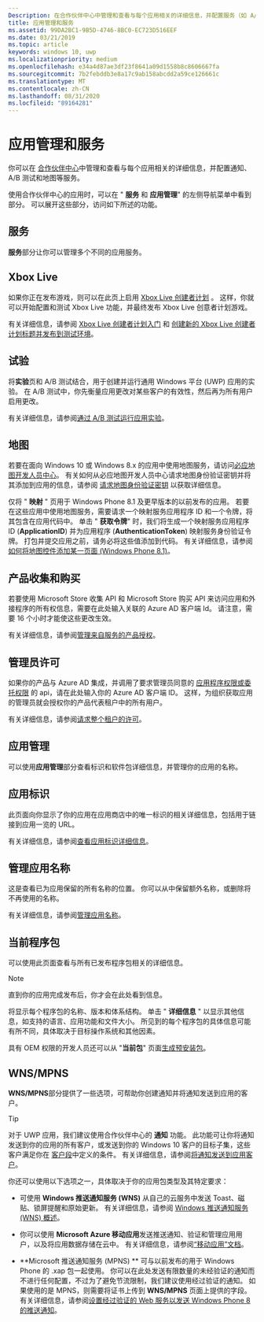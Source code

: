 ```yaml
---
Description: 在合作伙伴中心中管理和查看与每个应用相关的详细信息，并配置服务（如 A/B 测试和地图）。
title: 应用管理和服务
ms.assetid: 99DA2BC1-9B5D-4746-8BC0-EC723D516EEF
ms.date: 03/21/2019
ms.topic: article
keywords: windows 10, uwp
ms.localizationpriority: medium
ms.openlocfilehash: e34a4d87ae3df23f8641a09d1558b8c8606667fa
ms.sourcegitcommit: 7b2febddb3e8a17c9ab158abcdd2a59ce126661c
ms.translationtype: MT
ms.contentlocale: zh-CN
ms.lasthandoff: 08/31/2020
ms.locfileid: "89164281"
---
```

# <a name="app-management-and-services"></a>应用管理和服务

你可以在 [合作伙伴中心](https://partner.microsoft.com/dashboard)中管理和查看与每个应用相关的详细信息，并配置通知、A/B 测试和地图等服务。

使用合作伙伴中心的应用时，可以在 " **服务** 和 **应用管理**" 的左侧导航菜单中看到部分。 可以展开这些部分，访问如下所述的功能。

## <a name="services"></a>服务

**服务**部分让你可以管理多个不同的应用服务。

## <a name="xbox-live"></a>Xbox Live

如果你正在发布游戏，则可以在此页上启用 [Xbox Live 创建者计划](https://www.xbox.com/developers/creators-program) 。 这样，你就可以开始配置和测试 Xbox Live 功能，并最终发布 Xbox Live 创意者计划游戏。

有关详细信息，请参阅 [Xbox Live 创建者计划入门](/gaming/xbox-live/get-started-with-creators/get-started-with-xbox-live-creators) 和 [创建新的 Xbox Live 创建者计划标题并发布到测试环境](/gaming/xbox-live/get-started-with-creators/create-and-test-a-new-creators-title)。

## <a name="experimentation"></a>试验

将**实验**页和 A/B 测试结合，用于创建并运行通用 Windows 平台 (UWP) 应用的实验。 在 A/B 测试中，你先衡量应用更改对某些客户的有效性，然后再为所有用户启用更改。

有关详细信息，请参阅[通过 A/B 测试运行应用实验](../monetize/run-app-experiments-with-a-b-testing.md)。

## <a name="maps"></a>地图

若要在面向 Windows 10 或 Windows 8.x 的应用中使用地图服务，请访问[必应地图开发人员中心](https://www.bingmapsportal.com/)。 有关如何从必应地图开发人员中心请求地图身份验证密钥并将其添加到应用的信息，请参阅 [请求地图身份验证密钥](../maps-and-location/authentication-key.md) 以获取详细信息。 

仅将 " **映射** " 页用于 Windows Phone 8.1 及更早版本的以前发布的应用。 若要在这些应用中使用地图服务，需要请求一个映射服务应用程序 ID 和一个令牌，将其包含在应用代码中。 单击 " **获取令牌**" 时，我们将生成一个映射服务应用程序 ID (**ApplicationID**) 并为应用程序 (**AuthenticationToken**) 映射服务身份验证令牌。 打包并提交应用之前，请务必将这些值添加到代码。 有关详细信息，请参阅[如何将地图控件添加某一页面 (Windows Phone 8.1)](/previous-versions/windows/apps/jj207033(v=vs.105))。

## <a name="product-collections-and-purchases"></a>产品收集和购买

若要使用 Microsoft Store 收集 API 和 Microsoft Store 购买 API 来访问应用和外接程序的所有权信息，需要在此处输入关联的 Azure AD 客户端 Id。 请注意，需要 16 个小时才能使这些更改生效。

有关详细信息，请参阅[管理来自服务的产品授权](../monetize/view-and-grant-products-from-a-service.md)。

## <a name="administrator-consent"></a>管理员许可

如果你的产品与 Azure AD 集成，并调用了要求管理员同意的 [应用程序权限或委托权限](/graph/permissions-reference) 的 api，请在此处输入你的 Azure AD 客户端 ID。 这样，为组织获取应用的管理员就会授权你的产品代表租户中的所有用户。

有关详细信息，请参阅[请求整个租户的许可](/azure/active-directory/develop/v2-permissions-and-consent#requesting-consent-for-an-entire-tenant)。

## <a name="app-management"></a>应用管理

可以使用**应用管理**部分查看标识和软件包详细信息，并管理你的应用的名称。

## <a name="app-identity"></a>应用标识

此页面向你显示了你的应用在应用商店中的唯一标识的相关详细信息，包括用于链接到应用一览的 URL。

有关详细信息，请参阅[查看应用标识详细信息](view-app-identity-details.md)。

## <a name="manage-app-names"></a>管理应用名称

这是查看已为应用保留的所有名称的位置。 你可以从中保留额外名称，或删除将不再使用的名称。

有关详细信息，请参阅[管理应用名称](manage-app-names.md)。

## <a name="current-packages"></a>当前程序包

可以使用此页面查看与所有已发布程序包相关的详细信息。

> [!NOTE]
> 直到你的应用完成发布后，你才会在此处看到信息。

将显示每个程序包的名称、版本和体系结构。 单击 " **详细信息** " 以显示其他信息，如支持的语言、应用功能和文件大小。 所见到的每个程序包的具体信息可能有所不同，具体取决于目标操作系统和其他因素。 

具有 OEM 权限的开发人员还可以从 "**当前包**" 页面[生成预安装包](generate-preinstall-packages-for-oems.md)。

## <a name="wnsmpns"></a>WNS/MPNS

**WNS/MPNS**部分提供了一些选项，可帮助你创建通知并将通知发送到应用的客户。 

> [!TIP]
> 对于 UWP 应用，我们建议使用合作伙伴中心的 **通知** 功能。 此功能可让你将通知发送到你的应用的所有客户，或发送到你的 Windows 10 客户的目标子集，这些客户满足你在 [客户段](create-customer-segments.md)中定义的条件。 有关详细信息，请参阅[将通知发送到应用客户](send-push-notifications-to-your-apps-customers.md)。

你还可以使用以下选项之一，具体取决于你的应用包类型及其特定要求： 

-   可使用 **Windows 推送通知服务 (WNS)** 从自己的云服务中发送 Toast、磁贴、锁屏提醒和原始更新。 有关详细信息，请参阅 [Windows 推送通知服务 (WNS) 概述](../design/shell/tiles-and-notifications/windows-push-notification-services--wns--overview.md)。

-   你可以使用 **Microsoft Azure 移动应用**发送推送通知、验证和管理应用用户，以及将应用数据存储在云中。 有关详细信息，请参阅[“移动应用”文档](/azure/app-service-mobile/)。

-   **Microsoft 推送通知服务 (MPNS) ** 可与以前发布的用于 Windows Phone 的 .xap 包一起使用。 你可以在此处发送有限数量的未经验证的通知而不进行任何配置，不过为了避免节流限制，我们建议使用经过验证的通知。 如果使用的是 MPNS，则需要将证书上传到 **WNS/MPNS** 页面上提供的字段。 有关详细信息，请参阅[设置经过验证的 Web 服务以发送 Windows Phone 8 的推送通知](/previous-versions/windows/apps/ff941099(v=vs.105))。
 

 